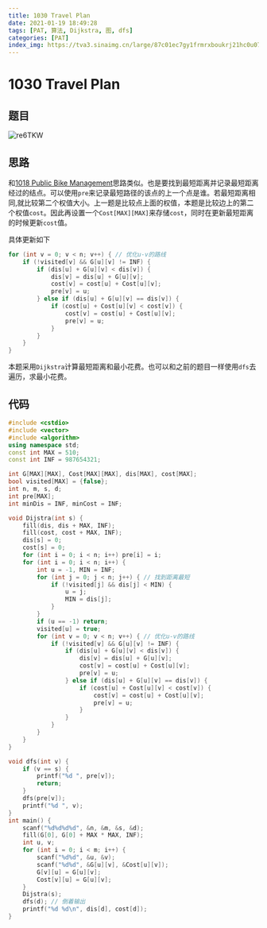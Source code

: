 ```yaml
---
title: 1030 Travel Plan
date: 2021-01-19 18:49:28
tags: [PAT, 算法, Dijkstra, 图, dfs]
categories: [PAT]
index_img: https://tva3.sinaimg.cn/large/87c01ec7gy1frmrxboukrj21hc0u07df.jpg
---
```


# 1030 Travel Plan

## 题目

![re6TKW](https://gitee.com/yoyhm/oss/raw/master/uPic/re6TKW.png)

## 思路

和[1018 Public Bike Management](https://emhui.fun/2021/01/19/1018-Public-Bike-Management/)思路类似。也是要找到最短距离并记录最短距离经过的结点。可以使用`pre`来记录最短路径的该点的上一个点是谁。若最短距离相同,就比较第二个权值大小。上一题是比较点上面的权值，本题是比较边上的第二个权值`cost`。因此再设置一个`Cost[MAX][MAX]`来存储`cost`，同时在更新最短距离的时候更新`cost`值。

具体更新如下

```C++
for (int v = 0; v < n; v++) { // 优化u-v的路线
	if (!visited[v] && G[u][v] != INF) {
		if (dis[u] + G[u][v] < dis[v]) {
			dis[v] = dis[u] + G[u][v];
			cost[v] = cost[u] + Cost[u][v];
			pre[v] = u;
		} else if (dis[u] + G[u][v] == dis[v]) {
			if (cost[u] + Cost[u][v] < cost[v]) {
				cost[v] = cost[u] + Cost[u][v];
				pre[v] = u;
			}
		}
	}
}
```

本题采用`Dijkstra`计算最短距离和最小花费。也可以和之前的题目一样使用`dfs`去遍历，求最小花费。

## 代码

```C++
#include <cstdio>
#include <vector>
#include <algorithm>
using namespace std;
const int MAX = 510;
const int INF = 987654321;

int G[MAX][MAX], Cost[MAX][MAX], dis[MAX], cost[MAX];
bool visited[MAX] = {false};
int n, m, s, d;
int pre[MAX];
int minDis = INF, minCost = INF;

void Dijstra(int s) {
    fill(dis, dis + MAX, INF);
    fill(cost, cost + MAX, INF);
    dis[s] = 0;
    cost[s] = 0;
    for (int i = 0; i < n; i++) pre[i] = i;
    for (int i = 0; i < n; i++) {
        int u = -1, MIN = INF;
        for (int j = 0; j < n; j++) { // 找到距离最短
            if (!visited[j] && dis[j] < MIN) {
                u = j;
                MIN = dis[j];
            }
        }
        if (u == -1) return;
        visited[u] = true;
        for (int v = 0; v < n; v++) { // 优化u-v的路线
            if (!visited[v] && G[u][v] != INF) {
                if (dis[u] + G[u][v] < dis[v]) {
                    dis[v] = dis[u] + G[u][v];
                    cost[v] = cost[u] + Cost[u][v];
                    pre[v] = u;
                } else if (dis[u] + G[u][v] == dis[v]) {
                    if (cost[u] + Cost[u][v] < cost[v]) {
                        cost[v] = cost[u] + Cost[u][v];
                        pre[v] = u;
                    }
                }
            }
        }
    }
}

void dfs(int v) {
    if (v == s) {
        printf("%d ", pre[v]);
        return;
    }
    dfs(pre[v]);
    printf("%d ", v);
}
int main() {
    scanf("%d%d%d%d", &n, &m, &s, &d);
    fill(G[0], G[0] + MAX * MAX, INF);
    int u, v;
    for (int i = 0; i < m; i++) {
        scanf("%d%d", &u, &v);
        scanf("%d%d", &G[u][v], &Cost[u][v]);
        G[v][u] = G[u][v];
        Cost[v][u] = G[u][v];
    }
    Dijstra(s);
    dfs(d); // 倒着输出
    printf("%d %d\n", dis[d], cost[d]);
}
```
